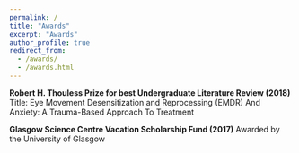 ```yaml
---
permalink: /
title: "Awards"
excerpt: "Awards"
author_profile: true
redirect_from: 
  - /awards/
  - /awards.html
---
```


**Robert H. Thouless Prize for best Undergraduate Literature Review (2018)**
Title: Eye Movement Desensitization and Reprocessing (EMDR) And Anxiety: A Trauma-Based Approach To Treatment



**Glasgow Science Centre Vacation Scholarship Fund (2017)**
Awarded by the University of Glasgow
